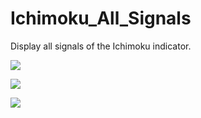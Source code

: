 # Ichimoku_All_Signals
Display all signals of the Ichimoku indicator.

<p/>
<image src="https://github.com/chriswang2006/Ichimoku_All_Signals/blob/master/EURUSD-H1.png" >
<p>

<p>
<image src="https://github.com/chriswang2006/Ichimoku_All_Signals/blob/master/EURCHF-H1.png" >
<p>
<p>
<image src="https://github.com/chriswang2006/Ichimoku_All_Signals/blob/master/EURGBP-H1.png" >
